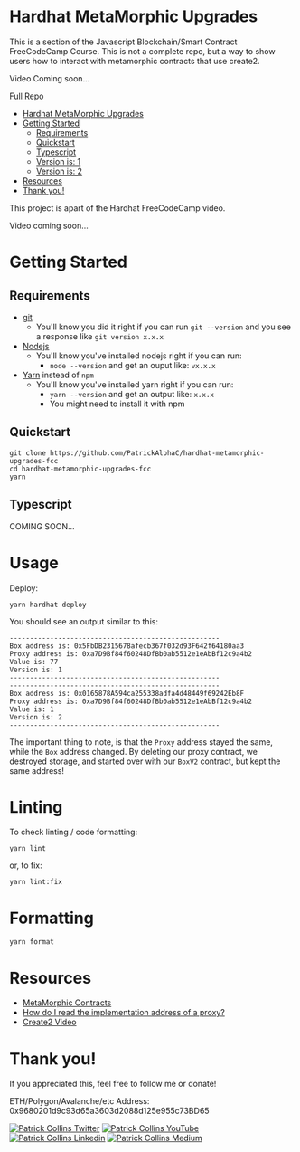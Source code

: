 # Hardhat MetaMorphic Upgrades

This is a section of the Javascript Blockchain/Smart Contract FreeCodeCamp Course. This is not a complete repo, but a way to show users how to interact with metamorphic contracts that use create2. 

Video Coming soon...

[Full Repo](https://github.com/smartcontractkit/full-blockchain-solidity-course-js)

- [Hardhat MetaMorphic Upgrades](#hardhat-metamorphic-upgrades)
- [Getting Started](#getting-started)
  - [Requirements](#requirements)
  - [Quickstart](#quickstart)
  - [Typescript](#typescript)
  - [Version is: 1](#version-is-1)
  - [Version is: 2](#version-is-2)
- [Resources](#resources)
- [Thank you!](#thank-you)

This project is apart of the Hardhat FreeCodeCamp video.

Video coming soon...


# Getting Started

## Requirements

- [git](https://git-scm.com/book/en/v2/Getting-Started-Installing-Git)
  - You'll know you did it right if you can run `git --version` and you see a response like `git version x.x.x`
- [Nodejs](https://nodejs.org/en/)
  - You'll know you've installed nodejs right if you can run:
    - `node --version` and get an ouput like: `vx.x.x`
- [Yarn](https://classic.yarnpkg.com/lang/en/docs/install/) instead of `npm`
  - You'll know you've installed yarn right if you can run:
    - `yarn --version` and get an output like: `x.x.x`
    - You might need to install it with npm

## Quickstart

```
git clone https://github.com/PatrickAlphaC/hardhat-metamorphic-upgrades-fcc
cd hardhat-metamorphic-upgrades-fcc
yarn
```

## Typescript

COMING SOON...

<!-- For the typescript edition, run:

```
git checkout typescript
``` -->


# Usage

Deploy:

```
yarn hardhat deploy
```

You should see an output similar to this:

```
----------------------------------------------------
Box address is: 0x5FbDB2315678afecb367f032d93F642f64180aa3
Proxy address is: 0xa7D9Bf84f60248DfBb0ab5512e1eAbBf12c9a4b2
Value is: 77
Version is: 1
----------------------------------------------------
----------------------------------------------------
Box address is: 0x0165878A594ca255338adfa4d48449f69242Eb8F
Proxy address is: 0xa7D9Bf84f60248DfBb0ab5512e1eAbBf12c9a4b2
Value is: 1
Version is: 2
----------------------------------------------------
```

The important thing to note, is that the `Proxy` address stayed the same, while the `Box` address changed. By deleting our proxy contract, we destroyed storage, and started over with our `BoxV2` contract, but kept the same address!

# Linting

To check linting / code formatting:
```
yarn lint
```
or, to fix: 
```
yarn lint:fix
```


# Formatting

```
yarn format
```

# Resources 

- [MetaMorphic Contracts](https://medium.com/@0age/the-promise-and-the-peril-of-metamorphic-contracts-9eb8b8413c5e)
- [How do I read the implementation address of a proxy?](https://ethereum.stackexchange.com/questions/103143/how-do-i-get-the-implementation-contract-address-from-the-proxy-contract-address)
- [Create2 Video](https://www.youtube.com/watch?v=883-koWrsO4)

# Thank you!

If you appreciated this, feel free to follow me or donate!

ETH/Polygon/Avalanche/etc Address: 0x9680201d9c93d65a3603d2088d125e955c73BD65

[![Patrick Collins Twitter](https://img.shields.io/badge/Twitter-1DA1F2?style=for-the-badge&logo=twitter&logoColor=white)](https://twitter.com/PatrickAlphaC)
[![Patrick Collins YouTube](https://img.shields.io/badge/YouTube-FF0000?style=for-the-badge&logo=youtube&logoColor=white)](https://www.youtube.com/channel/UCn-3f8tw_E1jZvhuHatROwA)
[![Patrick Collins Linkedin](https://img.shields.io/badge/LinkedIn-0077B5?style=for-the-badge&logo=linkedin&logoColor=white)](https://www.linkedin.com/in/patrickalphac/)
[![Patrick Collins Medium](https://img.shields.io/badge/Medium-000000?style=for-the-badge&logo=medium&logoColor=white)](https://medium.com/@patrick.collins_58673/)
